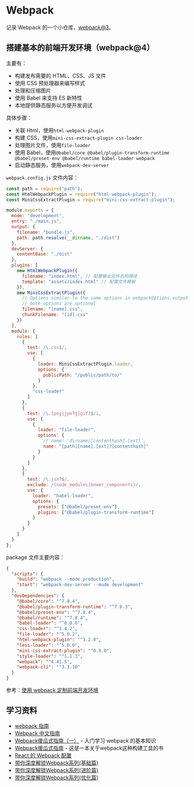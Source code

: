 # Webpack

记录 Webpack 的一个小仓库，[webpack@3](./docs/webpack@3.md)。

## 搭建基本的前端开发环境（webpack@4）

主要有：

- 构建发布需要的 HTML、CSS、JS 文件
- 使用 CSS 预处理器来编写样式
- 处理和压缩图片
- 使用 Babel 来支持 ES 新特性
- 本地提供静态服务以方便开发调试

具体步骤：

- 关联 Html，使用`html-webpack-plugin`
- 构建 CSS，使用`mini-css-extract-plugin css-loader`
- 处理图片文件，使用`file-loader`
- 使用 Babel，使用`@babel/core @babel/plugin-transform-runtime @babel/preset-env @babel/runtime babel-loader webpack`
- 启动静态服务，使用`webpack-dev-server`

`webpack.config.js` 文件内容：

```js
const path = require("path");
const HtmlWebpackPlugin = require("html-webpack-plugin");
const MiniCssExtractPlugin = require("mini-css-extract-plugin");

module.exports = {
  mode: "development",
  entry: "./main.js",
  output: {
    filename: "bundle.js",
    path: path.resolve(__dirname, "./dist")
  },
  devServer: {
    contentBase: "./dist"
  },
  plugins: [
    new HtmlWebpackPlugin({
      filename: "index.html", // 配置输出文件名和路径
      template: "assets/index.html" // 配置文件模板
    }),
    new MiniCssExtractPlugin({
      // Options similar to the same options in webpackOptions.output
      // both options are optional
      filename: "[name].css",
      chunkFilename: "[id].css"
    })
  ],
  module: {
    rules: [
      {
        test: /\.css$/,
        use: [
          {
            loader: MiniCssExtractPlugin.loader,
            options: {
              publicPath: "/public/path/to/"
            }
          },
          "css-loader"
        ]
      },
      {
        test: /\.(png|jpe?g|gif)$/i,
        use: [
          {
            loader: "file-loader",
            options: {
              // name: 'dirname/[contenthash].[ext]',
              name: "[path][name].[ext]?[contenthash]"
            }
          }
        ]
      },
      {
        test: /\.jsx?$/,
        exclude: /(node_modules|bower_components)/,
        use: {
          loader: "babel-loader",
          options: {
            presets: ["@babel/preset-env"],
            plugins: ["@babel/plugin-transform-runtime"]
          }
        }
      }
    ]
  }
};
```

package 文件主要内容：

```json
{
  "scripts": {
    "build": "webpack --mode production",
    "start": "webpack-dev-server --mode development"
  },
  "devDependencies": {
    "@babel/core": "^7.8.4",
    "@babel/plugin-transform-runtime": "^7.8.3",
    "@babel/preset-env": "^7.8.4",
    "@babel/runtime": "^7.8.4",
    "babel-loader": "^8.0.6",
    "css-loader": "^3.4.2",
    "file-loader": "^5.0.2",
    "html-webpack-plugin": "^3.2.0",
    "less-loader": "^5.0.0",
    "mini-css-extract-plugin": "^0.9.0",
    "style-loader": "^1.1.3",
    "webpack": "^4.41.5",
    "webpack-cli": "^3.3.10"
  }
}
```

参考：[使用 webpack 定制前端开发环境](https://juejin.im/book/5a6abad5518825733c144469/section/5a6abbe4518825734f52eb8f)

## 学习资料

- [webpack 指南](https://webpack.docschina.org/guides/)
- [Webpack 中文指南](https://zhaoda.net/webpack-handbook/index.html)
- [Webpack傻瓜式指南（一）](https://zhuanlan.zhihu.com/p/20367175) - 入门学习 webpack 的基本知识
- [Webpack傻瓜式指南](https://vikingmute.gitbooks.io/webpack-for-fools/content/) - 这是一本关于webpack这种构建工具的书
- [React 的 Webpack 配置](https://www.jianshu.com/p/0e01ca947e50)
- [带你深度解锁Webpack系列(基础篇)](https://juejin.im/post/5e5c65fc6fb9a07cd00d8838)
- [带你深度解锁Webpack系列(进阶篇)](https://juejin.im/post/5e6518946fb9a07c820fbaaf)
- [带你深度解锁Webpack系列(优化篇)](https://juejin.im/post/5e6cfdc85188254913107c1f)
